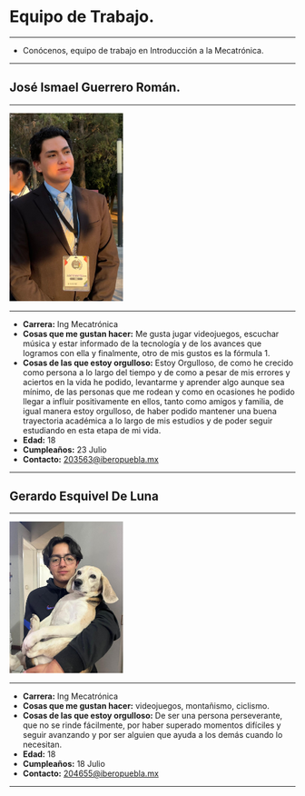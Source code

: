 # Equipo de Trabajo.

---
- Conócenos, equipo de trabajo en Introducción a la Mecatrónica.
  
---
## José Ismael Guerrero Román.
---

<img src="../recursos/imgs/Joy.jpg" alt="Foto_Joy" width="200">

---

- **Carrera:** Ing Mecatrónica
- **Cosas que me gustan hacer:** Me gusta jugar videojuegos, escuchar música y estar informado de la tecnología y de los avances que logramos con ella y finalmente, otro de mis gustos es la fórmula 1.
- **Cosas de las que estoy orgulloso:** Estoy Orgulloso, de como he crecido como persona a lo largo del tiempo y de como a pesar de mis errores y aciertos en la vida he podido, levantarme y aprender algo aunque sea mínimo, de las personas que me rodean y como en ocasiones he podido llegar a influir positivamente en ellos, tanto como amigos y familia, de igual manera estoy orgulloso, de haber podido mantener una buena trayectoria académica a lo largo de mis estudios y de poder seguir estudiando en esta etapa de mi vida.
- **Edad:** 18
- **Cumpleaños:** 23 Julio
- **Contacto:** 203563@iberopuebla.mx

---
## Gerardo Esquivel De Luna
---

<img src="../recursos/imgs/gera.jpg" alt="Foto_Gera" width="200">
  
---

- **Carrera:** Ing Mecatrónica
- **Cosas que me gustan hacer:** videojuegos, montañismo, ciclismo.
- **Cosas de las que estoy orgulloso:** De ser una persona perseverante, que no se rinde fácilmente, por haber superado momentos difíciles y seguir avanzando y por ser alguien que ayuda a los demás cuando lo necesitan.
- **Edad:** 18
- **Cumpleaños:** 18 Julio
- **Contacto:** 204655@iberopuebla.mx
  
---



